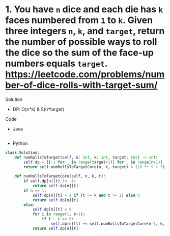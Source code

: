 # 1. You have `n` dice and each die has `k` faces numbered from `1` to `k`. Given three integers `n`, `k`, and `target`, return the number of possible ways to roll the dice so the sum of the face-up numbers equals `target`. https://leetcode.com/problems/number-of-dice-rolls-with-target-sum/

Solution

- DP: O(n\*k) & S(n\*target)

Code

- Java

```java

```

- Python

```python
class Solution:
    def numRollsToTarget(self, n: int, k: int, target: int) -> int:
        self.dp = [[-1 for _ in range(target+1)] for _ in range(n+1)]
        return self.numRollsToTargetCore(n, k, target) % (10 ** 9 + 7)
        
    def numRollsToTargetCore(self, n, k, t):
        if self.dp[n][t] != -1:
            return self.dp[n][t]
        if n == 1:
            self.dp[n][t] = 1 if (t <= k and t >= 1) else 0
            return self.dp[n][t]
        else:
            self.dp[n][t] = 0
            for i in range(1, k+1):
                if t - i >= 0:
                    self.dp[n][t] += self.numRollsToTargetCore(n-1, k, t-i)
            return self.dp[n][t]
```